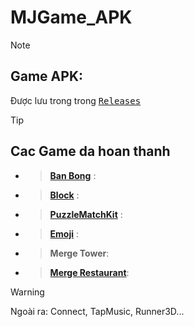 # MJGame_APK


> [!NOte]
>  <h2>Game APK:</h2> Được lưu trong trong <kbd><a href="https://github.com/mindongun123/MJGameAPK/releases?page=1">Releases</a></kbd> 


> [!TIP]
> ## Cac Game da hoan thanh

- > **[Ban Bong](https://github.com/mindongun123/MJGameAPK/releases/download/MJGameApk_BubbleShoot/banbong.apk)** : 
<!-- - > **Mario** :  https://github.com//mindongun123/MJGameAPK/releases/download/%23Mjgame/Mario_v1.8.apk -->
- > **[Block](https://github.com/mindongun123/MJGameAPK/releases/download/MJGame_Block/Block.apk)** :  
- > **[PuzzleMatchKit](https://github.com/mindongun123/MJGameAPK/releases/download/MatchKit/MatchKit.apk)** :  
<!-- - > **Tap Music**: https://github.com/mindongun123/MJGameAPK/releases/download/%23MJGame_TapMusic/MJGame.TapMusic.apk -->
<!-- - > **Runner3D** : https://github.com/mindongun123/MJGameAPK/releases/download/runner3D/MJRunner.apk  -->
- > **[Emoji](https://github.com/mindongun123/MJGameAPK/releases/download/%23mjgameEmoji/MJ_Emoji_apk1.apk)** :  
- > **Merge Tower**:
- > **[Merge Restaurant](https://github.com/mindongun123/2024GB)**: 

> [!Warning]
> Ngoài ra: Connect, TapMusic, Runner3D...
<!--- > **Connect** : https://github.com/mindongun123/MJGame_APK/releases -->
